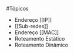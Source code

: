 #Tópicos 

- Endereço [[IP]]
- [[Sub-redes]]
- Endereço [[MAC]]
- Roteamento Estático
- Roteamento Dinâmico